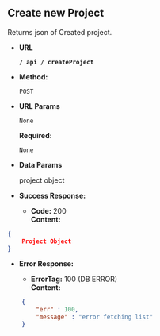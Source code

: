 **Create new Project**
----
  Returns json of Created project.

* **URL**

  **`/ api / createProject`**

* **Method:**

  `POST`
  
*  **URL Params**
    
    `None`

   **Required:**
 
   `None`

* **Data Params**

  project object

* **Success Response:**

  * **Code:** 200 <br />
    **Content:**
```json
{
	Project Object
}
```
 
* **Error Response:**

  * **ErrorTag:** 100 (DB ERROR) <br />
    **Content:** 
```json
    {
        "err" : 100, 
        "message" : "error fetching list"
    }
```